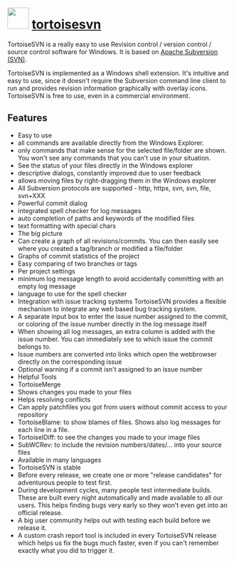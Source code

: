 ﻿# <img src="https://cdn.rawgit.com/chocolatey/chocolatey-coreteampackages/81c6df0de9bb542ecc516c813101d10525c74e51/icons/tortoisesvn.png" width="48" height="48"/> [tortoisesvn](https://chocolatey.org/packages/tortoisesvn)


TortoiseSVN is a really easy to use Revision control / version control / source control software for Windows. It is based on [Apache Subversion (SVN)](http://subversion.apache.org/).

TortoiseSVN is implemented as a Windows shell extension. It's intuitive and easy to use, since it doesn't require the Subversion command line client to run and provides revision information graphically with overlay icons. TortoiseSVN is free to use, even in a commercial environment.

## Features

* Easy to use
* all commands are available directly from the Windows Explorer.
* only commands that make sense for the selected file/folder are shown. You won't see any commands that you can't use in your situation.
* See the status of your files directly in the Windows explorer
* descriptive dialogs, constantly improved due to user feedback
* allows moving files by right-dragging them in the Windows explorer
* All Subversion protocols are supported - http, https, svn, svn, file, svn+XXX
* Powerful commit dialog
* integrated spell checker for log messages
* auto completion of paths and keywords of the modified files
* text formatting with special chars
* The big picture
* Can create a graph of all revisions/commits. You can then easily see where you created a tag/branch or modified a file/folder
* Graphs of commit statistics of the project
* Easy comparing of two branches or tags
* Per project settings
* minimum log message length to avoid accidentally committing with an empty log message
* language to use for the spell checker
* Integration with issue tracking systems
TortoiseSVN provides a flexible mechanism to integrate any web based bug tracking system.
* A separate input box to enter the issue number assigned to the commit, or coloring of the issue number directly in the log message itself
* When showing all log messages, an extra column is added with the issue number. You can immediately see to which issue the commit belongs to.
* Issue numbers are converted into links which open the webbrowser directly on the corresponding issue
* Optional warning if a commit isn't assigned to an issue number
* Helpful Tools
* TortoiseMerge
* Shows changes you made to your files
* Helps resolving conflicts
* Can apply patchfiles you got from users without commit access to your repository
* TortoiseBlame: to show blames of files. Shows also log messages for each line in a file.
* TortoiseIDiff: to see the changes you made to your image files
* SubWCRev: to include the revision numbers/dates/... into your source files
* Available in many languages
* TortoiseSVN is stable
* Before every release, we create one or more "release candidates" for adventurous people to test first.
* During development cycles, many people test intermediate builds. These are built every night automatically and made available to all our users. This helps finding bugs very early so they won't even get into an official release.
* A big user community helps out with testing each build before we release it.
* A custom crash report tool is included in every TortoiseSVN release which helps us fix the bugs much faster, even if you can't remember exactly what you did to trigger it.
